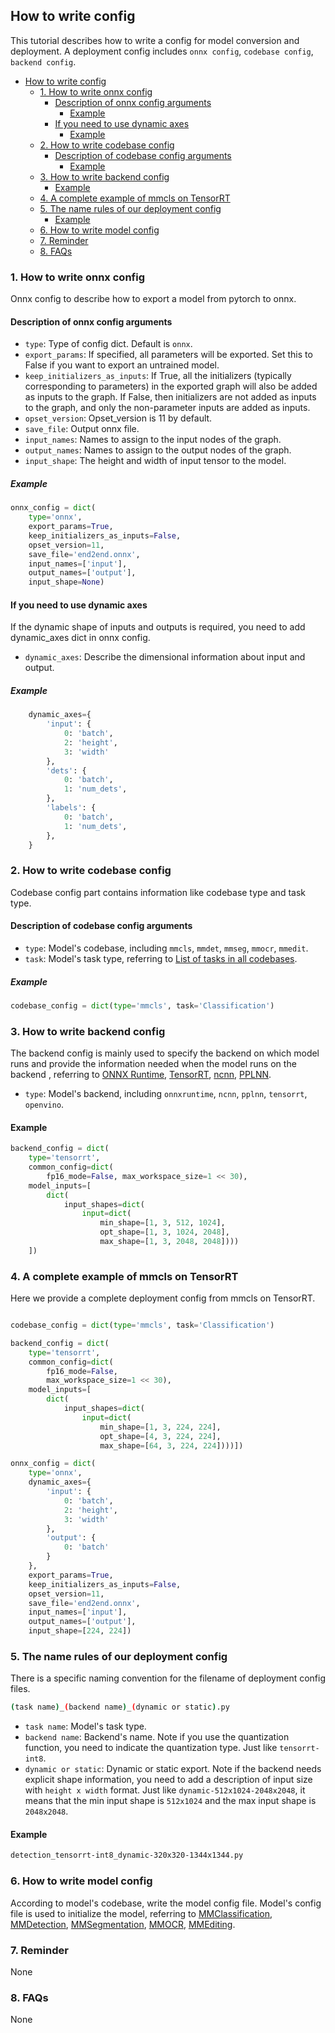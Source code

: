 ## How to write config

This tutorial describes how to write a config for model conversion and deployment. A deployment config includes `onnx config`, `codebase config`, `backend config`.

<!-- TOC -->

- [How to write config](#how-to-write-config)
  - [1. How to write onnx config](#1-how-to-write-onnx-config)
    - [Description of onnx config arguments](#description-of-onnx-config-arguments)
      - [Example](#example)
    - [If you need to use dynamic axes](#if-you-need-to-use-dynamic-axes)
      - [Example](#example-1)
  - [2. How to write codebase config](#2-how-to-write-codebase-config)
    - [Description of codebase config arguments](#description-of-codebase-config-arguments)
      - [Example](#example-2)
  - [3. How to write backend config](#3-how-to-write-backend-config)
    - [Example](#example-3)
  - [4. A complete example of mmcls on TensorRT](#4-a-complete-example-of-mmcls-on-tensorrt)
  - [5. The name rules of our deployment config](#5-the-name-rules-of-our-deployment-config)
    - [Example](#example-4)
  - [6. How to write model config](#6-how-to-write-model-config)
  - [7. Reminder](#7-reminder)
  - [8. FAQs](#8-faqs)

<!-- TOC -->

### 1. How to write onnx config

Onnx config to describe how to export a model from pytorch to onnx.

#### Description of onnx config arguments

- `type`: Type of config dict. Default is `onnx`.
- `export_params`: If specified, all parameters will be exported. Set this to False if you want to export an untrained model.
- `keep_initializers_as_inputs`: If True, all the initializers (typically corresponding to parameters) in the exported graph will also be added as inputs to the graph. If False, then initializers are not added as inputs to the graph, and only the non-parameter inputs are added as inputs.
- `opset_version`: Opset_version is 11 by default.
- `save_file`: Output onnx file.
- `input_names`: Names to assign to the input nodes of the graph.
- `output_names`: Names to assign to the output nodes of the graph.
- `input_shape`: The height and width of input tensor to the model.

##### Example

```python
onnx_config = dict(
    type='onnx',
    export_params=True,
    keep_initializers_as_inputs=False,
    opset_version=11,
    save_file='end2end.onnx',
    input_names=['input'],
    output_names=['output'],
    input_shape=None)
```

#### If you need to use dynamic axes

If the dynamic shape of inputs and outputs is required, you need to add dynamic_axes dict in onnx config.

- `dynamic_axes`: Describe the dimensional information about input and output.

##### Example

```python
    dynamic_axes={
        'input': {
            0: 'batch',
            2: 'height',
            3: 'width'
        },
        'dets': {
            0: 'batch',
            1: 'num_dets',
        },
        'labels': {
            0: 'batch',
            1: 'num_dets',
        },
    }
```

### 2. How to write codebase config

Codebase config part contains information like codebase type and task type.

#### Description of codebase config arguments

- `type`: Model's codebase, including `mmcls`, `mmdet`, `mmseg`, `mmocr`, `mmedit`.
- `task`: Model's task type, referring to [List of tasks in all codebases](#list-of-tasks-in-all-codebases).

##### Example

```python
codebase_config = dict(type='mmcls', task='Classification')
```

### 3. How to write backend config

The backend config is mainly used to specify the backend on which model runs and provide the information needed when the model runs on the backend , referring to [ONNX Runtime](../backends/onnxruntime.md), [TensorRT](../backends/tensorrt.md), [ncnn](../backends/ncnn.md), [PPLNN](../backends/pplnn.md).

- `type`: Model's backend, including `onnxruntime`, `ncnn`, `pplnn`, `tensorrt`, `openvino`.

#### Example

```python
backend_config = dict(
    type='tensorrt',
    common_config=dict(
        fp16_mode=False, max_workspace_size=1 << 30),
    model_inputs=[
        dict(
            input_shapes=dict(
                input=dict(
                    min_shape=[1, 3, 512, 1024],
                    opt_shape=[1, 3, 1024, 2048],
                    max_shape=[1, 3, 2048, 2048])))
    ])
```

### 4. A complete example of mmcls on TensorRT

Here we provide a complete deployment config from mmcls on TensorRT.

```python

codebase_config = dict(type='mmcls', task='Classification')

backend_config = dict(
    type='tensorrt',
    common_config=dict(
        fp16_mode=False,
        max_workspace_size=1 << 30),
    model_inputs=[
        dict(
            input_shapes=dict(
                input=dict(
                    min_shape=[1, 3, 224, 224],
                    opt_shape=[4, 3, 224, 224],
                    max_shape=[64, 3, 224, 224])))])

onnx_config = dict(
    type='onnx',
    dynamic_axes={
        'input': {
            0: 'batch',
            2: 'height',
            3: 'width'
        },
        'output': {
            0: 'batch'
        }
    },
    export_params=True,
    keep_initializers_as_inputs=False,
    opset_version=11,
    save_file='end2end.onnx',
    input_names=['input'],
    output_names=['output'],
    input_shape=[224, 224])
```

### 5. The name rules of our deployment config

There is a specific naming convention for the filename of deployment config files.

```bash
(task name)_(backend name)_(dynamic or static).py
```

- `task name`: Model's task type.
- `backend name`: Backend's name. Note if you use the quantization function, you need to indicate the quantization type. Just like `tensorrt-int8`.
- `dynamic or static`: Dynamic or static export. Note if the backend needs explicit shape information, you need to add a description of input size with `height x width` format. Just like `dynamic-512x1024-2048x2048`, it means that the min input shape is `512x1024` and the max input shape is `2048x2048`.

#### Example

```bash
detection_tensorrt-int8_dynamic-320x320-1344x1344.py
```

### 6. How to write model config

According to model's codebase, write the model config file. Model's config file is used to initialize the model, referring to [MMClassification](https://github.com/open-mmlab/mmclassification/blob/master/docs/tutorials/config.md), [MMDetection](https://github.com/open-mmlab/mmdetection/blob/master/docs_zh-CN/tutorials/config.md), [MMSegmentation](https://github.com/open-mmlab/mmsegmentation/blob/master/docs_zh-CN/tutorials/config.md), [MMOCR](https://github.com/open-mmlab/mmocr/tree/main/configs), [MMEditing](https://github.com/open-mmlab/mmediting/blob/master/docs_zh-CN/config.md).

### 7. Reminder

None

### 8. FAQs

None
